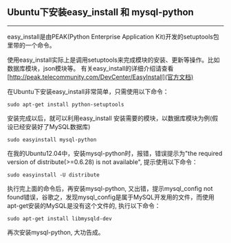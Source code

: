 ## Ubuntu下安装easy_install 和 mysql-python

------
easy\_install是由PEAK(Python Enterprise Application Kit)开发的setuptools包里带的一个命令。

使用easy\_install实际上是调用setuptools来完成模块的安装、更新等操作。比如数据库模块，json模块等。
有关easy\_install的详细介绍请查看[http://peak.telecommunity.com/DevCenter/EasyInstall](官方文档)

在Ubuntu下安装easy\_install非常简单，只需使用以下命令：

    sudo apt-get install python-setuptools
安装完成以后，就可以利用easy\_install 安装需要的模块，以数据库模块为例(假设已经安装好了MySQL数据库)

    sudo easyinstall mysql-python
在我的Ubuntu12.04中，安装mysql-python时，报错，错误提示为"the required version of distribute(>=0.6.28) is not available", 提示使用以下命令：

    sudo easyinstall -U distribute
执行完上面的命令后，再安装mysql-python, 又出错，提示mysql\_config not found错误，谷歌之，发现mysql\_config是属于MySQL开发用的文件，而使用apt-get安装的MySQL是没有这个文件的, 执行以下命令：

    sudo apt-get install libmysqld-dev

再次安装mysql-python, 大功告成。



